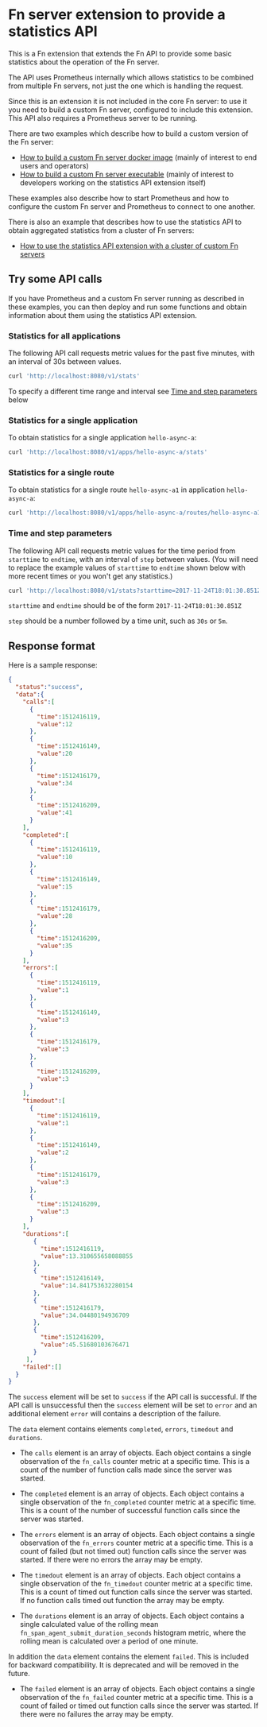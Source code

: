# Fn server extension to provide a statistics API 

This is a Fn extension that extends the Fn API to provide some basic statistics about the operation of the Fn server. 

The API uses Prometheus internally which allows statistics to be combined from multiple Fn servers,
not just the one which is handling the request.

Since this is an extension it is not included in the core Fn server: 
to use it you need to build a custom Fn server, configured to include this extension.
This API also requires a Prometheus server to be running.

There are two examples which describe how to build a custom version of the Fn server: 

* [How to build a custom Fn server docker image](./examples/operators/README.md) (mainly of interest to end users and operators)
* [How to build a custom Fn server executable](./examples/developers/README.md) (mainly of interest to developers working on the statistics API extension itself)

These examples also describe how to start Prometheus 
and how to configure the custom Fn server and Prometheus to connect to one another.

There is also an example that describes how to use the statistics API to obtain aggregated statistics from a cluster of Fn servers:
* [How to use the statistics API extension with a cluster of custom Fn servers](./examples/operators-clustered/README.md)

## Try some API calls

If you have Prometheus and a custom Fn server running as described in these examples, 
you can then deploy and run some functions and obtain information about them using the statistics API extension.

### Statistics for all applications

The following API call requests metric values for the past five minutes, with an interval of 30s between values.

```sh
curl 'http://localhost:8080/v1/stats'
```

To specify a different time range and interval see [Time and step parameters](#time-and-step-parameters) below 

### Statistics for a single application

To obtain statistics for a single application `hello-async-a`:
```sh
curl 'http://localhost:8080/v1/apps/hello-async-a/stats'
```
### Statistics for a single route

To obtain statistics for a single route `hello-async-a1` in application `hello-async-a`:
```sh
curl 'http://localhost:8080/v1/apps/hello-async-a/routes/hello-async-a1/stats'
```

### Time and step parameters

The following API call requests metric values for the time period from `starttime` to `endtime`, with an interval of `step` between values. (You will need to replace the example values of `starttime` to `endtime` shown below with more recent times or you won't get any statistics.)

```sh
curl 'http://localhost:8080/v1/stats?starttime=2017-11-24T18:01:30.851Z&endtime=2017-11-24T18:11:30.849Z&step=30s'
```

`starttime` and `endtime` should be of the form `2017-11-24T18:01:30.851Z`

`step` should be a number followed by a time unit, such as `30s` or `5m`.

## Response format

Here is a sample response:

```json
{
  "status":"success",
  "data":{
    "calls":[
      {
        "time":1512416119,
        "value":12
      },
      {
        "time":1512416149,
        "value":20
      },
      {
        "time":1512416179,
        "value":34
      },
      {
        "time":1512416209,
        "value":41
      }
    ],
    "completed":[
      {
        "time":1512416119,
        "value":10
      },
      {
        "time":1512416149,
        "value":15
      },
      {
        "time":1512416179,
        "value":28
      },
      {
        "time":1512416209,
        "value":35
      }
    ],
    "errors":[
      {
        "time":1512416119,
        "value":1
      },
      {
        "time":1512416149,
        "value":3
      },
      {
        "time":1512416179,
        "value":3
      },
      {
        "time":1512416209,
        "value":3
      }
    ],   
    "timedout":[
      {
        "time":1512416119,
        "value":1
      },
      {
        "time":1512416149,
        "value":2
      },
      {
        "time":1512416179,
        "value":3
      },
      {
        "time":1512416209,
        "value":3
      }
    ],           
    "durations":[
       {
         "time":1512416119,
         "value":13.310655658088855
       },
       {
         "time":1512416149,
         "value":14.841753632280154
       },
       {
         "time":1512416179,
         "value":34.04480194936709
       },
       {
         "time":1512416209,
         "value":45.51680103676471
       }
     ],
    "failed":[]
  }
}
```

The `success` element will be set to `success` if the API call is successful. 
If the API call is unsuccessful then the `success` element will be set to `error` and an additional element `error` will contains a description of the failure.

The `data` element contains elements `completed`, `errors`, `timedout` and `durations`. 

* The `calls` element is an array of objects. Each object contains a single observation of the `fn_calls` counter metric at a specific time. This is a count of the number of function calls made since the server was started.

* The `completed` element is an array of objects. Each object contains a single observation of the `fn_completed` counter metric at a specific time. This is a count of the number of successful function calls since the server was started.

* The `errors` element is an array of objects. Each object contains a single observation of the `fn_errors` counter metric at a specific time.
This is a count of failed (but not timed out) function calls since the server was started.
If there were no errors the array may be empty.  

* The `timedout` element is an array of objects. Each object contains a single observation of the `fn_timedout` counter metric at a specific time.
This is a count of timed out function calls since the server was started.
If no function calls timed out function the array may be empty.  

* The `durations` element is an array of objects. Each object contains a single calculated value of the rolling mean `fn_span_agent_submit_duration_seconds` histogram metric, where the rolling mean is calculated over a period of one minute. 

In addition the `data` element contains the element `failed`. This is included for backward compatibility. It is deprecated and will be removed in the future.

* The `failed` element is an array of objects. Each object contains a single observation of the `fn_failed` counter metric at a specific time.
This is a count of failed or timed out function calls since the server was started.
If there were no failures the array may be empty.  




